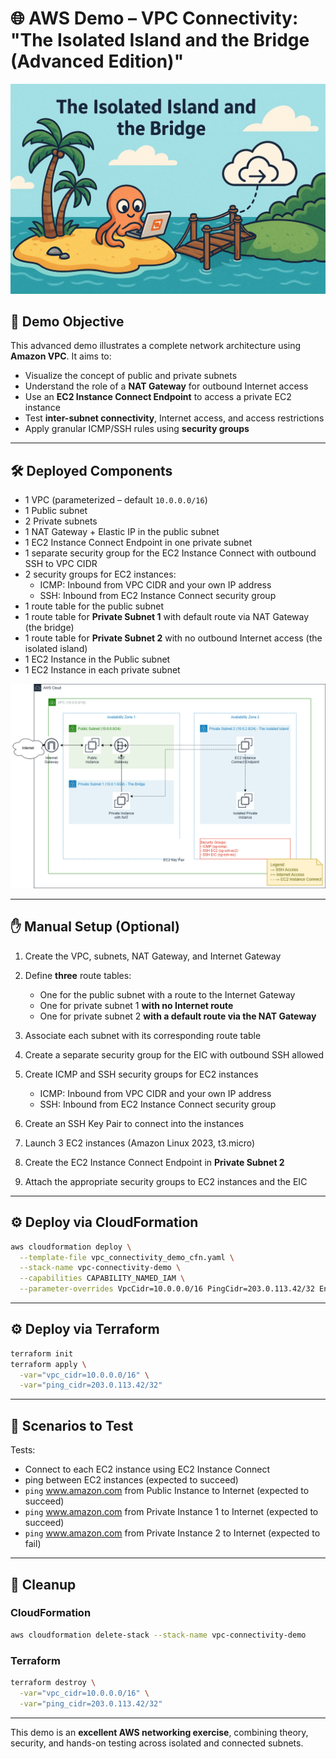 # 🌐 AWS Demo – VPC Connectivity: "The Isolated Island and the Bridge (Advanced Edition)"

![The Isolated Island and the Bridge](resources/isolated-island-and-bridge.png)

## 🎯 Demo Objective

This advanced demo illustrates a complete network architecture using **Amazon VPC**. It aims to:

* Visualize the concept of public and private subnets
* Understand the role of a **NAT Gateway** for outbound Internet access
* Use an **EC2 Instance Connect Endpoint** to access a private EC2 instance
* Test **inter-subnet connectivity**, Internet access, and access restrictions
* Apply granular ICMP/SSH rules using **security groups**

---

## 🛠️ Deployed Components

* 1 VPC (parameterized – default `10.0.0.0/16`)
* 1 Public subnet
* 2 Private subnets
* 1 NAT Gateway + Elastic IP in the public subnet
* 1 EC2 Instance Connect Endpoint in one private subnet
* 1 separate security group for the EC2 Instance Connect with outbound SSH to VPC CIDR 
* 2 security groups for EC2 instances: 
    + ICMP: Inbound from VPC CIDR and your own IP address
    + SSH: Inbound from EC2 Instance Connect security group
* 1 route table for the public subnet
* 1 route table for **Private Subnet 1** with default route via NAT Gateway (the bridge)
* 1 route table for **Private Subnet 2** with no outbound Internet access (the isolated island)
* 1 EC2 Instance in the Public subnet
* 1 EC2 Instance in each private subnet

![Architecture](resources/architecture-diagram.png)

---

## ✋ Manual Setup (Optional)

1. Create the VPC, subnets, NAT Gateway, and Internet Gateway
2. Define **three** route tables:

   * One for the public subnet with a route to the Internet Gateway
   * One for private subnet 1 **with no Internet route**
   * One for private subnet 2 **with a default route via the NAT Gateway**
3. Associate each subnet with its corresponding route table
4. Create a separate security group for the EIC with outbound SSH allowed
5. Create ICMP and SSH security groups for EC2 instances
    + ICMP: Inbound from VPC CIDR and your own IP address
    + SSH: Inbound from EC2 Instance Connect security group
6. Create an SSH Key Pair to connect into the instances
7. Launch 3 EC2 instances (Amazon Linux 2023, t3.micro)
8. Create the EC2 Instance Connect Endpoint in **Private Subnet 2**
9. Attach the appropriate security groups to EC2 instances and the EIC

---

## ⚙️ Deploy via CloudFormation

```bash
aws cloudformation deploy \
  --template-file vpc_connectivity_demo_cfn.yaml \
  --stack-name vpc-connectivity-demo \
  --capabilities CAPABILITY_NAMED_IAM \
  --parameter-overrides VpcCidr=10.0.0.0/16 PingCidr=203.0.113.42/32 Environment=demo 
```

---

## ⚙️ Deploy via Terraform

```bash
terraform init
terraform apply \
  -var="vpc_cidr=10.0.0.0/16" \
  -var="ping_cidr=203.0.113.42/32"
```

---

## 🧪 Scenarios to Test

Tests:  
   * Connect to each EC2 instance using EC2 Instance Connect 
   * ping between EC2 instances (expected to succeed)
   * `ping` www.amazon.com from Public Instance to Internet (expected to succeed)
   * `ping` www.amazon.com from Private Instance 1 to Internet (expected to succeed)
   * `ping` www.amazon.com  from Private Instance 2 to Internet (expected to fail)

---

## 🧹 Cleanup

### CloudFormation

```bash
aws cloudformation delete-stack --stack-name vpc-connectivity-demo
```

### Terraform

```bash
terraform destroy \
  -var="vpc_cidr=10.0.0.0/16" \
  -var="ping_cidr=203.0.113.42/32"
```

---

This demo is an **excellent AWS networking exercise**, combining theory, security, and hands-on testing across isolated and connected subnets.
